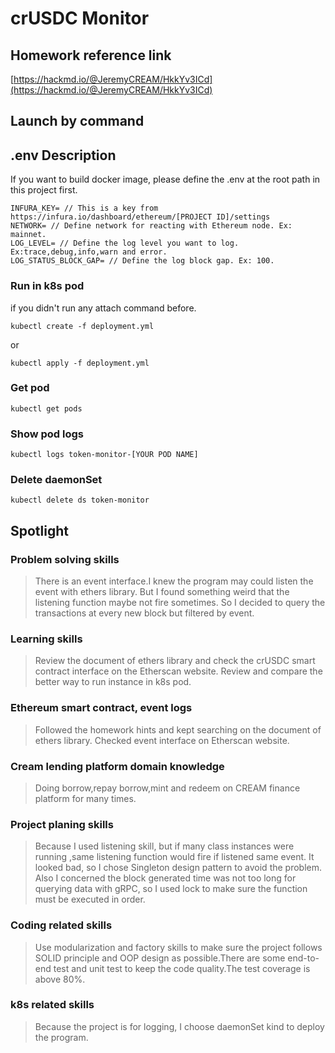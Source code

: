 # crUSDC Monitor

## Homework reference link
[https://hackmd.io/@JeremyCREAM/HkkYv3ICd](https://hackmd.io/@JeremyCREAM/HkkYv3ICd)

## Launch by command

## .env Description
If you want to build docker image, please define the .env at the root path in this project first.
```shell
INFURA_KEY= // This is a key from https://infura.io/dashboard/ethereum/[PROJECT ID]/settings
NETWORK= // Define network for reacting with Ethereum node. Ex: mainnet.
LOG_LEVEL= // Define the log level you want to log. Ex:trace,debug,info,warn and error.
LOG_STATUS_BLOCK_GAP= // Define the log block gap. Ex: 100.
```

### Run in k8s pod
if you didn't run any attach command before.
```shell
kubectl create -f deployment.yml
```

or

```shell
kubectl apply -f deployment.yml
```

### Get pod
```
kubectl get pods
```

### Show pod logs
```
kubectl logs token-monitor-[YOUR POD NAME]
```

### Delete daemonSet
```
kubectl delete ds token-monitor
```

## Spotlight

### Problem solving skills

> There is an event interface.I knew the program may could listen the event with ethers library.
> But I found something weird that the listening function maybe not fire sometimes.
> So I decided to query the transactions at every new block but filtered by event.

### Learning skills

> Review the document of ethers library and check the crUSDC smart contract interface on the Etherscan website.
> Review and compare the better way to run instance in k8s pod.

### Ethereum smart contract, event logs

> Followed the homework hints and kept searching on the document of ethers library.
> Checked event interface on Etherscan website.

### Cream lending platform domain knowledge

> Doing borrow,repay borrow,mint and redeem on CREAM finance platform for many times.

### Project planing skills

> Because I used listening skill, but if many class instances were running ,same listening function would fire if listened same event.
> It looked bad, so I chose Singleton design pattern to avoid the problem.
> Also I concerned the block generated time was not too long for querying data with gRPC, so I used lock to make sure the function must be executed in order.

### Coding related skills

> Use modularization and factory skills to make sure the project follows SOLID principle and OOP design as possible.There are some end-to-end test and unit test to keep the code quality.The test coverage is above 80%.

### k8s related skills

> Because the project is for logging, I choose daemonSet kind to deploy the program.
